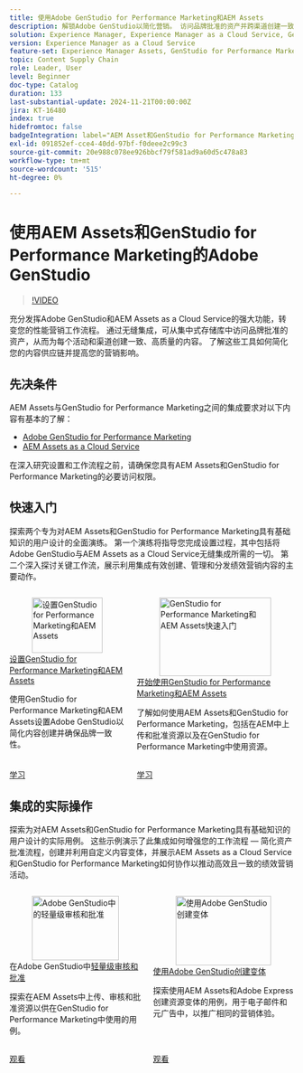 ```yaml
---
title: 使用Adobe GenStudio for Performance Marketing和AEM Assets
description: 解锁Adobe GenStudio以简化营销。 访问品牌批准的资产并跨渠道创建一致、高质量的内容。
solution: Experience Manager, Experience Manager as a Cloud Service, GenStudio for Performance Marketing
version: Experience Manager as a Cloud Service
feature-set: Experience Manager Assets, GenStudio for Performance Marketing
topic: Content Supply Chain
role: Leader, User
level: Beginner
doc-type: Catalog
duration: 133
last-substantial-update: 2024-11-21T00:00:00Z
jira: KT-16480
index: true
hidefromtoc: false
badgeIntegration: label="AEM Asset和GenStudio for Performance Marketing" type="positive"
exl-id: 091852ef-cce4-40dd-97bf-f0deee2c99c3
source-git-commit: 20e988c078ee926bbcf79f581ad9a60d5c478a83
workflow-type: tm+mt
source-wordcount: '515'
ht-degree: 0%

---
```


# 使用AEM Assets和GenStudio for Performance Marketing的Adobe GenStudio

>[!VIDEO](https://video.tv.adobe.com/v/3439263/?learn=on)

充分发挥Adobe GenStudio和AEM Assets as a Cloud Service的强大功能，转变您的性能营销工作流程。 通过无缝集成，可从集中式存储库中访问品牌批准的资产，从而为每个活动和渠道创建一致、高质量的内容。 了解这些工具如何简化您的内容供应链并提高您的营销影响。

## 先决条件

AEM Assets与GenStudio for Performance Marketing之间的集成要求对以下内容有基本的了解：

* [Adobe GenStudio for Performance Marketing](https://experienceleague.adobe.com/en/browse/genstudio-for-performance-marketing)
* [AEM Assets as a Cloud Service](https://experienceleague.adobe.com/zh-hans/docs/experience-manager-cloud-service/content/assets/overview)

在深入研究设置和工作流程之前，请确保您具有AEM Assets和GenStudio for Performance Marketing的必要访问权限。

## 快速入门

探索两个专为对AEM Assets和GenStudio for Performance Marketing具有基础知识的用户设计的全面演练。 第一个演练将指导您完成设置过程，其中包括将Adobe GenStudio与AEM Assets as a Cloud Service无缝集成所需的一切。 第二个深入探讨关键工作流，展示利用集成有效创建、管理和分发绩效营销内容的主要动作。

<!-- CARDS 

* https://experienceleague.adobe.com/en/docs/integrations-learn/experience-cloud/tutorials/genstudio-for-performance-marketing-experience-manager/setup
    {title=Set up GenStudio for Performance Marketing and AEM Assets}
    {cta=Learn}
    {image=https://experienceleague.adobe.com/en/docs/integrations-learn/experience-cloud/solution-categories/media_1f4cfd2b3f7e2e83862f8a00ce6fc4cd4b21650d1.png?width=2000&format=webply&optimize=medium}
* https://experienceleague.adobe.com/en/docs/integrations-learn/experience-cloud/tutorials/genstudio-for-performance-marketing-experience-manager/integration-walkthrough
    {title=Get started with GenStudio for Performance Marketing and AEM Assets}
    {cta=Learn}

-->
<!-- START CARDS HTML - DO NOT MODIFY BY HAND -->
<div class="columns">
    <div class="column is-half-tablet is-half-desktop is-one-third-widescreen" aria-label="Set up GenStudio for Performance Marketing and AEM Assets">
        <div class="card" style="height: 100%; display: flex; flex-direction: column; height: 100%;">
            <div class="card-image">
                <figure class="image x-is-16by9">
                    <a href="https://experienceleague.adobe.com/en/docs/integrations-learn/experience-cloud/tutorials/genstudio-for-performance-marketing-experience-manager/setup" title="设置GenStudio for Performance Marketing和AEM Assets" target="_blank" rel="referrer">
                        <img class="is-bordered-r-small" src="https://experienceleague.adobe.com/en/docs/integrations-learn/experience-cloud/solution-categories/media_1f4cfd2b3f7e2e83862f8a00ce6fc4cd4b21650d1.png?width=400&format=webply&optimize=medium" alt="设置GenStudio for Performance Marketing和AEM Assets"
                             style="width: 100%; aspect-ratio: 16 / 9; object-fit: cover; overflow: hidden; display: block; margin: auto;">
                    </a>
                </figure>
            </div>
            <div class="card-content is-padded-small" style="display: flex; flex-direction: column; flex-grow: 1; justify-content: space-between;">
                <div class="top-card-content">
                    <p class="headline is-size-6 has-text-weight-bold">
                        <a href="https://experienceleague.adobe.com/en/docs/integrations-learn/experience-cloud/tutorials/genstudio-for-performance-marketing-experience-manager/setup" target="_blank" rel="referrer" title="设置GenStudio for Performance Marketing和AEM Assets">设置GenStudio for Performance Marketing和AEM Assets</a>
                    </p>
                    <p class="is-size-6">使用GenStudio for Performance Marketing和AEM Assets设置Adobe GenStudio以简化内容创建并确保品牌一致性。</p>
                </div>
                <a href="https://experienceleague.adobe.com/en/docs/integrations-learn/experience-cloud/tutorials/genstudio-for-performance-marketing-experience-manager/setup" target="_blank" rel="referrer" class="spectrum-Button spectrum-Button--outline spectrum-Button--primary spectrum-Button--sizeM" style="align-self: flex-start; margin-top: 1rem;">
                    <span class="spectrum-Button-label has-no-wrap has-text-weight-bold">学习</span>
                </a>
            </div>
        </div>
    </div>
    <div class="column is-half-tablet is-half-desktop is-one-third-widescreen" aria-label="Get started with GenStudio for Performance Marketing and AEM Assets">
        <div class="card" style="height: 100%; display: flex; flex-direction: column; height: 100%;">
            <div class="card-image">
                <figure class="image x-is-16by9">
                    <a href="https://experienceleague.adobe.com/en/docs/integrations-learn/experience-cloud/tutorials/genstudio-for-performance-marketing-experience-manager/integration-walkthrough" title="GenStudio for Performance Marketing和AEM Assets快速入门" target="_blank" rel="referrer">
                        <img class="is-bordered-r-small" src="https://video.tv.adobe.com/v/3439264/?format=jpeg&nocache=1739560516243" alt="GenStudio for Performance Marketing和AEM Assets快速入门"
                             style="width: 100%; aspect-ratio: 16 / 9; object-fit: cover; overflow: hidden; display: block; margin: auto;">
                    </a>
                </figure>
            </div>
            <div class="card-content is-padded-small" style="display: flex; flex-direction: column; flex-grow: 1; justify-content: space-between;">
                <div class="top-card-content">
                    <p class="headline is-size-6 has-text-weight-bold">
                        <a href="https://experienceleague.adobe.com/en/docs/integrations-learn/experience-cloud/tutorials/genstudio-for-performance-marketing-experience-manager/integration-walkthrough" target="_blank" rel="referrer" title="GenStudio for Performance Marketing和AEM Assets快速入门">开始使用GenStudio for Performance Marketing和AEM Assets</a>
                    </p>
                    <p class="is-size-6">了解如何使用AEM Assets和GenStudio for Performance Marketing，包括在AEM中上传和批准资源以及在GenStudio for Performance Marketing中使用资源。</p>
                </div>
                <a href="https://experienceleague.adobe.com/en/docs/integrations-learn/experience-cloud/tutorials/genstudio-for-performance-marketing-experience-manager/integration-walkthrough" target="_blank" rel="referrer" class="spectrum-Button spectrum-Button--outline spectrum-Button--primary spectrum-Button--sizeM" style="align-self: flex-start; margin-top: 1rem;">
                    <span class="spectrum-Button-label has-no-wrap has-text-weight-bold">学习</span>
                </a>
            </div>
        </div>
    </div>
</div>
<!-- END CARDS HTML - DO NOT MODIFY BY HAND -->

## 集成的实际操作

探索为对AEM Assets和GenStudio for Performance Marketing具有基础知识的用户设计的实际用例。 这些示例演示了此集成如何增强您的工作流程 — 简化资产批准流程，创建并利用自定义内容变体，并展示AEM Assets as a Cloud Service和GenStudio for Performance Marketing如何协作以推动高效且一致的绩效营销活动。

<!-- CARDS 

* https://experienceleague.adobe.com/en/docs/integrations-learn/experience-cloud/tutorials/genstudio-for-performance-marketing-experience-manager/use-cases/use-case-1
* https://experienceleague.adobe.com/en/docs/integrations-learn/experience-cloud/tutorials/genstudio-for-performance-marketing-experience-manager/use-cases/use-case-2

-->
<!-- START CARDS HTML - DO NOT MODIFY BY HAND -->
<div class="columns">
    <div class="column is-half-tablet is-half-desktop is-one-third-widescreen" aria-label="Lightweight review and approval in Adobe GenStudio">
        <div class="card" style="height: 100%; display: flex; flex-direction: column; height: 100%;">
            <div class="card-image">
                <figure class="image x-is-16by9">
                    <a href="https://experienceleague.adobe.com/en/docs/integrations-learn/experience-cloud/tutorials/genstudio-for-performance-marketing-experience-manager/use-cases/use-case-1" title="Adobe GenStudio中的轻量级审核和批准" target="_blank" rel="referrer">
                        <img class="is-bordered-r-small" src="https://video.tv.adobe.com/v/3439265/?format=jpeg&nocache=1739560516635" alt="Adobe GenStudio中的轻量级审核和批准"
                             style="width: 100%; aspect-ratio: 16 / 9; object-fit: cover; overflow: hidden; display: block; margin: auto;">
                    </a>
                </figure>
            </div>
            <div class="card-content is-padded-small" style="display: flex; flex-direction: column; flex-grow: 1; justify-content: space-between;">
                <div class="top-card-content">
                    <p class="headline is-size-6 has-text-weight-bold">
                        在Adobe GenStudio中<a href="https://experienceleague.adobe.com/en/docs/integrations-learn/experience-cloud/tutorials/genstudio-for-performance-marketing-experience-manager/use-cases/use-case-1" target="_blank" rel="referrer" title="Adobe GenStudio中的轻量级审核和批准">轻量级审核和批准</a>
                    </p>
                    <p class="is-size-6">探索在AEM Assets中上传、审核和批准资源以供在GenStudio for Performance Marketing中使用的用例。</p>
                </div>
                <a href="https://experienceleague.adobe.com/en/docs/integrations-learn/experience-cloud/tutorials/genstudio-for-performance-marketing-experience-manager/use-cases/use-case-1" target="_blank" rel="referrer" class="spectrum-Button spectrum-Button--outline spectrum-Button--primary spectrum-Button--sizeM" style="align-self: flex-start; margin-top: 1rem;">
                    <span class="spectrum-Button-label has-no-wrap has-text-weight-bold">观看</span>
                </a>
            </div>
        </div>
    </div>
    <div class="column is-half-tablet is-half-desktop is-one-third-widescreen" aria-label="Create variants with Adobe GenStudio">
        <div class="card" style="height: 100%; display: flex; flex-direction: column; height: 100%;">
            <div class="card-image">
                <figure class="image x-is-16by9">
                    <a href="https://experienceleague.adobe.com/en/docs/integrations-learn/experience-cloud/tutorials/genstudio-for-performance-marketing-experience-manager/use-cases/use-case-2" title="使用Adobe GenStudio创建变体" target="_blank" rel="referrer">
                        <img class="is-bordered-r-small" src="https://video.tv.adobe.com/v/3439266/?format=jpeg&nocache=1739560516573" alt="使用Adobe GenStudio创建变体"
                             style="width: 100%; aspect-ratio: 16 / 9; object-fit: cover; overflow: hidden; display: block; margin: auto;">
                    </a>
                </figure>
            </div>
            <div class="card-content is-padded-small" style="display: flex; flex-direction: column; flex-grow: 1; justify-content: space-between;">
                <div class="top-card-content">
                    <p class="headline is-size-6 has-text-weight-bold">
                        <a href="https://experienceleague.adobe.com/en/docs/integrations-learn/experience-cloud/tutorials/genstudio-for-performance-marketing-experience-manager/use-cases/use-case-2" target="_blank" rel="referrer" title="使用Adobe GenStudio创建变体">使用Adobe GenStudio创建变体</a>
                    </p>
                    <p class="is-size-6">探索使用AEM Assets和Adobe Express创建资源变体的用例，用于电子邮件和元广告中，以推广相同的营销体验。</p>
                </div>
                <a href="https://experienceleague.adobe.com/en/docs/integrations-learn/experience-cloud/tutorials/genstudio-for-performance-marketing-experience-manager/use-cases/use-case-2" target="_blank" rel="referrer" class="spectrum-Button spectrum-Button--outline spectrum-Button--primary spectrum-Button--sizeM" style="align-self: flex-start; margin-top: 1rem;">
                    <span class="spectrum-Button-label has-no-wrap has-text-weight-bold">观看</span>
                </a>
            </div>
        </div>
    </div>
</div>
<!-- END CARDS HTML - DO NOT MODIFY BY HAND -->


<br/>
<br/>